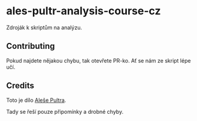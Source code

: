# ales-pultr-analysis-course-cz
Zdroják k skriptům na analýzu.

## Contributing
Pokud najdete nějakou chybu, tak otevřete PR-ko.
Ať se nám ze skript lépe učí.

## Credits
Toto je dílo [Aleše Pultra](git@github.com:JanKaifer/ales-pultr-analysis-course-cz.git).

Tady se řeší pouze připomínky a drobné chyby.
